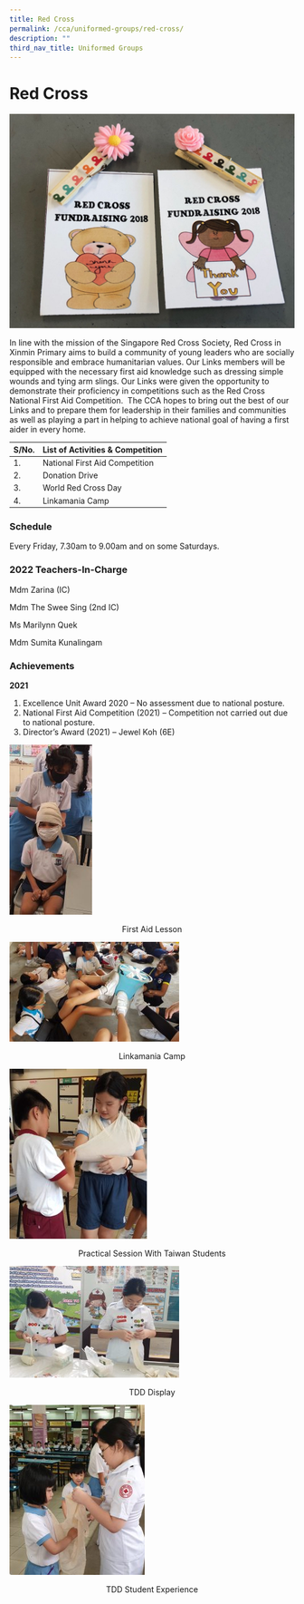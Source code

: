 ```yaml
---
title: Red Cross
permalink: /cca/uniformed-groups/red-cross/
description: ""
third_nav_title: Uniformed Groups
---
```

# **Red Cross**
![](/images/Fund-Raising.jpeg)

In line with the mission of the Singapore Red Cross Society, Red Cross in Xinmin Primary aims to build a community of young leaders who are socially responsible and embrace humanitarian values. Our Links members will be equipped with the necessary first aid knowledge such as dressing simple wounds and tying arm slings. Our Links were given the opportunity to demonstrate their proficiency in competitions such as the Red Cross National First Aid Competition.&nbsp; The CCA hopes to bring out the best of our Links and to prepare them for leadership in their families and communities as well as playing a part in helping to achieve national goal of having a first aider in every home.

| S/No. 	| List of Activities & Competition 	|
|---	|---	|
| 1. 	| National First Aid Competition 	|
| 2. 	| Donation Drive 	|
| 3. 	| World Red Cross Day 	|
| 4. 	| Linkamania Camp 	|

### Schedule    
Every Friday, 7.30am to 9.00am and on some Saturdays.

### 2022 Teachers-In-Charge

Mdm Zarina (IC)

Mdm The Swee Sing (2nd IC)

Ms Marilynn Quek

Mdm Sumita Kunalingam

### Achievements

**2021**

1. Excellence Unit Award 2020 – No assessment due to national posture.
2. National First Aid Competition (2021) – Competition not carried out due to national posture.
3. Director’s Award (2021) – Jewel Koh (6E)


![](/images/First-Aid-Lesson-146x300.jpg)
<center>First Aid Lesson</center>

![](/images/Linkamania-Camp-300x176.jpg)
<center>Linkamania Camp</center>

![](/images/Pract-Session-with-Taiwan-stud-243x300.jpg)
<center>Practical Session With Taiwan Students</center>

![](/images/TDD_Display-300x197.jpg)
<center>TDD Display</center>

![](/images/TDD_Stud-Exp-239x300.jpg)
<center>TDD Student Experience</center>

